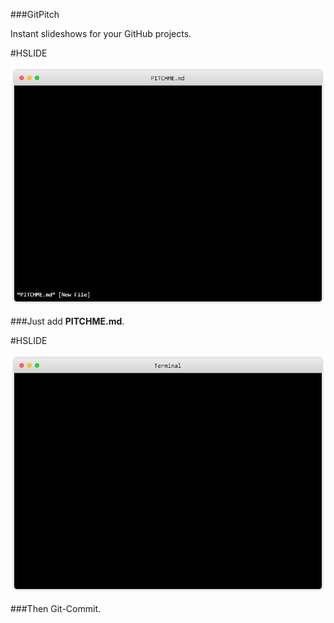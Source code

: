 ###GitPitch

Instant slideshows for your GitHub projects.

#HSLIDE

![Editor](assets/markdown.png)

###Just add **PITCHME.md**.

#HSLIDE

![Terminal](assets/terminal.png)

###Then Git-Commit.
